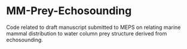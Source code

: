# MM-Prey-Echosounding
Code related to draft manuscript submitted to MEPS on relating marine mammal distribution to water column prey structure derived from echosounding.
